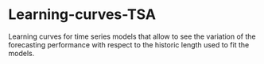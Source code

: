 # Learning-curves-TSA
Learning curves for time series models that allow to see the variation of the forecasting performance with respect to the historic length used to fit the models.
